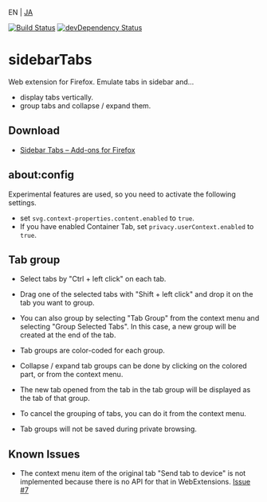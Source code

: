 EN | [JA](./README.ja.md)

[![Build Status](https://travis-ci.org/asamuzaK/sidebarTabs.svg?branch=master)](https://travis-ci.org/asamuzaK/sidebarTabs)
[![devDependency Status](https://david-dm.org/asamuzaK/sidebarTabs/dev-status.svg)](https://david-dm.org/asamuzaK/sidebarTabs?type=dev)

# sidebarTabs

Web extension for Firefox.
Emulate tabs in sidebar and...
* display tabs vertically.
* group tabs and collapse / expand them.

## Download

* [Sidebar Tabs – Add-ons for Firefox](https://addons.mozilla.org/firefox/addon/sidebartabs/ "Sidebar Tabs – Add-ons for Firefox")

## about:config

Experimental features are used, so you need to activate the following settings.

* set `svg.context-properties.content.enabled` to `true`.
* If you have enabled Container Tab, set `privacy.userContext.enabled` to `true`.

## Tab group

* Select tabs by "Ctrl + left click" on each tab.
* Drag one of the selected tabs with "Shift + left click" and drop it on the tab you want to group.
* You can also group by selecting "Tab Group" from the context menu and selecting "Group Selected Tabs". In this case, a new group will be created at the end of the tab.

* Tab groups are color-coded for each group.
* Collapse / expand tab groups can be done by clicking on the colored part, or from the context menu.
* The new tab opened from the tab in the tab group will be displayed as the tab of that group.

* To cancel the grouping of tabs, you can do it from the context menu.

* Tab groups will not be saved during private browsing.

## Known Issues

* The context menu item of the original tab "Send tab to device" is not implemented because there is no API for that in WebExtensions.
  [Issue #7](https://github.com/asamuzaK/sidebarTabs/issues/7 "Add \"Send tab to device\" functionalty · Issue #7 · asamuzaK/sidebarTabs")
